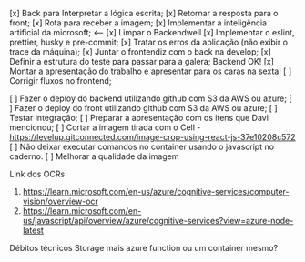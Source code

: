 [x] Back para Interpretar a lógica escrita;
[x] Retornar a resposta para o front;
[x] Rota para receber a imagem;
[x] Implementar a inteligência artificial da microsoft; <--
[x] Limpar o Backendwell
[x] Implementar o eslint, prettier, husky e pre-commit;
[x] Tratar os erros da aplicação (não exibir o trace da máquina);
[x] Juntar o frontendiz com o back na develop;
[x] Definir a estrutura do teste para passar para a galera;
Backend OK!
[x] Montar a apresentação do trabalho e apresentar para os caras na sexta!
[ ] Corrigir fluxos no frontend;

[ ] Fazer o deploy do backend utilizando github com S3 da AWS ou azure;
[ ] Fazer o deploy do front utilizando github com S3 da AWS ou azure;
[ ] Testar integração;
[ ] Preparar a apresentação com os itens que Davi mencionou;
[ ] Cortar a imagem tirada com o Cell - https://levelup.gitconnected.com/image-crop-using-react-js-37e10208c572
[ ] Não deixar executar comandos no container usando o javascript no caderno.
[ ] Melhorar a qualidade da imagem

Link dos OCRs

1. https://learn.microsoft.com/en-us/azure/cognitive-services/computer-vision/overview-ocr
2. https://learn.microsoft.com/en-us/javascript/api/overview/azure/cognitive-services?view=azure-node-latest

Débitos técnicos
Storage mais azure function ou um container mesmo?

